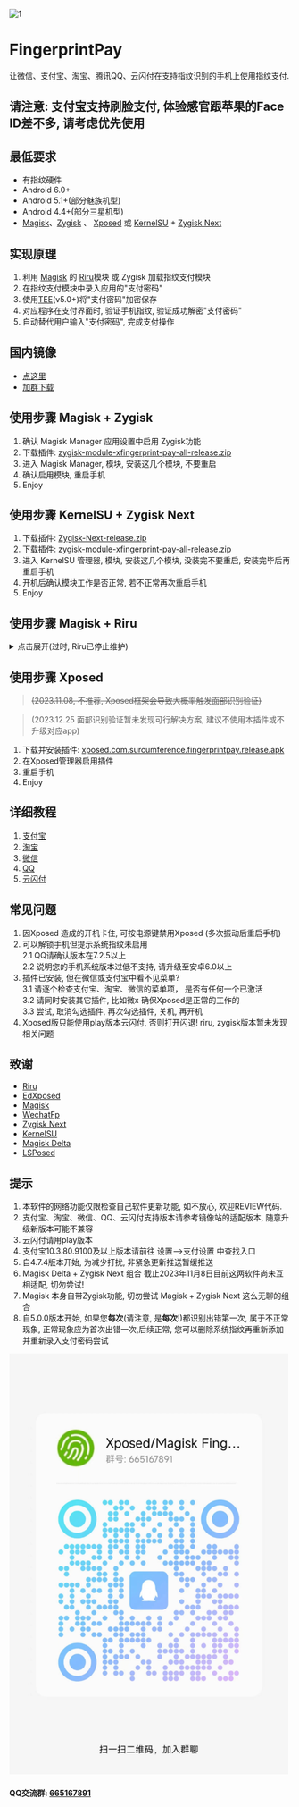 

![1](./app/src/main/res/mipmap-xhdpi/ic_launcher.png)
# FingerprintPay
让微信、支付宝、淘宝、腾讯QQ、云闪付在支持指纹识别的手机上使用指纹支付.

## 请注意: 支付宝支持刷脸支付, 体验感官跟苹果的Face ID差不多, 请考虑优先使用

## 最低要求
* 有指纹硬件
* Android 6.0+
* Android 5.1+(部分魅族机型)
* Android 4.4+(部分三星机型)
* [Magisk](https://github.com/topjohnwu/Magisk)、[Zygisk](https://github.com/topjohnwu/Magisk) 、 [Xposed](https://github.com/ElderDrivers/EdXposed) 或 [KernelSU](https://github.com/tiann/KernelSU) + [Zygisk Next](https://github.com/Dr-TSNG/ZygiskNext)

## 实现原理
1. 利用 [Magisk](https://github.com/topjohnwu/Magisk) 的 [Riru](https://github.com/RikkaApps/Riru)模块 或 Zygisk 加载指纹支付模块
2. 在指纹支付模块中录入应用的"支付密码"
3. 使用[TEE](https://source.android.com/docs/security/features/trusty?hl=zh-cn)(v5.0+)将"支付密码"加密保存
4. 对应程序在支付界面时, 验证手机指纹, 验证成功解密"支付密码"
5. 自动替代用户输入"支付密码", 完成支付操作

## 国内镜像
- [点这里](https://file.xdow.net/fingerprintpay/)
- [加群下载](#提示)

## 使用步骤 Magisk + Zygisk
1. 确认 Magisk Manager 应用设置中启用 Zygisk功能
2. 下载插件: [zygisk-module-xfingerprint-pay-all-release.zip](https://github.com/eritpchy/FingerprintPay/releases)
3. 进入 Magisk Manager, 模块, 安装这几个模块, 不要重启
4. 确认启用模块, 重启手机
5. Enjoy

## 使用步骤 KernelSU + Zygisk Next
1. 下载插件: [Zygisk-Next-release.zip](https://github.com/Dr-TSNG/ZygiskNext/releases)
2. 下载插件: [zygisk-module-xfingerprint-pay-all-release.zip](https://github.com/eritpchy/FingerprintPay/releases)
3. 进入 KernelSU 管理器, 模块, 安装这几个模块, 没装完不要重启, 安装完毕后再重启手机
4. 开机后确认模块工作是否正常, 若不正常再次重启手机
5. Enjoy

## 使用步骤 Magisk + Riru
<details> 
<summary>点击展开(过时, Riru已停止维护)</summary>

1. 下载插件: [riru-release.zip](https://github.com/RikkaApps/Riru/releases)
2. 下载插件: [riru-module-xfingerprint-pay-all-release.zip](https://github.com/eritpchy/FingerprintPay/releases)
3. 进入 Magisk Manager, 模块, 安装这几个模块, 不要重启
4. 确认启用模块, 重启手机
5. Enjoy
</details>

## 使用步骤 Xposed 
> ~~(2023.11.08, 不推荐, Xposed框架会导致大概率触发面部识别验证)~~

> (2023.12.25 面部识别验证暂未发现可行解决方案, 建议不使用本插件或不升级对应app)
1. 下载并安装插件: [xposed.com.surcumference.fingerprintpay.release.apk](https://github.com/eritpchy/FingerprintPay/releases/latest)
2. 在Xposed管理器启用插件
3. 重启手机
4. Enjoy

## 详细教程
1. [支付宝](https://github.com/eritpchy/FingerprintPay/tree/main/doc/Alipay)
2. [淘宝](https://github.com/eritpchy/FingerprintPay/tree/main/doc/Taobao)
3. [微信](https://github.com/eritpchy/FingerprintPay/tree/main/doc/WeChat)
4. [QQ](https://github.com/eritpchy/FingerprintPay/tree/main/doc/QQ)
5. [云闪付](https://github.com/eritpchy/FingerprintPay/tree/main/doc/UnionPay)

## 常见问题
1. 因Xposed 造成的开机卡住, 可按电源键禁用Xposed (多次振动后重启手机)
2. 可以解锁手机但提示系统指纹未启用\
   2.1 QQ请确认版本在7.2.5以上\
   2.2 说明您的手机系统版本过低不支持, 请升级至安卓6.0以上
3. 插件已安装, 但在微信或支付宝中看不见菜单?\
   3.1 请逐个检查支付宝、淘宝、微信的菜单项， 是否有任何一个已激活\
   3.2 请同时安装其它插件, 比如微x 确保Xposed是正常的工作的\
   3.3 尝试, 取消勾选插件, 再次勾选插件, 关机, 再开机
4. Xposed版只能使用play版本云闪付, 否则打开闪退! riru, zygisk版本暂未发现相关问题

## 致谢
* [Riru](https://github.com/RikkaApps/Riru)
* [EdXposed](https://github.com/ElderDrivers/EdXposed)
* [Magisk](https://github.com/topjohnwu/Magisk)
* [WechatFp](https://github.com/dss16694/WechatFp)
* [Zygisk Next](https://github.com/Dr-TSNG/ZygiskNext)
* [KernelSU](https://github.com/tiann/KernelSU)
* [Magisk Delta](https://huskydg.github.io/magisk-files/)
* [LSPosed](https://github.com/LSPosed/LSPosed)

## 提示
1. 本软件的网络功能仅限检查自己软件更新功能, 如不放心, 欢迎REVIEW代码.
2. 支付宝、淘宝、微信、QQ、云闪付支持版本请参考镜像站的适配版本, 随意升级新版本可能不兼容
3. 云闪付请用play版本
4. 支付宝10.3.80.9100及以上版本请前往 设置-->支付设置 中查找入口
5. 自4.7.4版本开始, 为减少打扰, 非紧急更新推送暂缓推送
6. Magisk Delta + Zygisk Next 组合 截止2023年11月8日目前这两软件尚未互相适配, 切勿尝试!
7. Magisk 本身自带Zygisk功能, 切勿尝试 Magisk + Zygisk Next 这么无聊的组合
8. 自5.0.0版本开始, 如果您**每次**(请注意, 是**每次**!)都识别出错第一次, 属于不正常现象, 正常现象应为首次出错一次,后续正常, 您可以删除系统指纹再重新添加并重新录入支付密码尝试

<img src="./doc/qq_group.jpg" alt="QQ交流群: [665167891]" width="500">

#### QQ交流群: [665167891](https://h5.qun.qq.com/h5/qun-share-page/?_wv=1027&k=fCZf_WEKL1Rj_N0gi9JgkH7bfnKj11Wy&authKey=acNcoIs325Uco7v2JZY4NObRFA3sJU%2FWI1%2FH64DkP50cn6HBRUzBZ9cvZGNqmzGi&market_channel_source=665167891_1&noverify=0&group_code=665167891)
